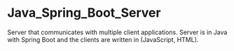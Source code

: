 # Java_Spring_Boot_Server
Server that communicates with multiple client applications. Server is in Java with Spring Boot and the clients are written in (JavaScript, HTML).

